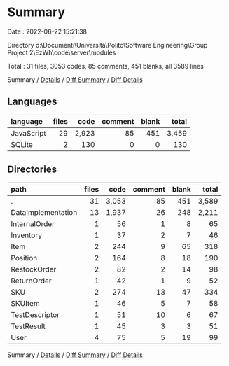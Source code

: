 # Summary

Date : 2022-06-22 15:21:38

Directory d:\\Documenti\\Università\\Polito\\Software Engineering\\Group Project 2\\EzWh\\code\\server\\modules

Total : 31 files,  3053 codes, 85 comments, 451 blanks, all 3589 lines

Summary / [Details](details.md) / [Diff Summary](diff.md) / [Diff Details](diff-details.md)

## Languages
| language | files | code | comment | blank | total |
| :--- | ---: | ---: | ---: | ---: | ---: |
| JavaScript | 29 | 2,923 | 85 | 451 | 3,459 |
| SQLite | 2 | 130 | 0 | 0 | 130 |

## Directories
| path | files | code | comment | blank | total |
| :--- | ---: | ---: | ---: | ---: | ---: |
| . | 31 | 3,053 | 85 | 451 | 3,589 |
| DataImplementation | 13 | 1,937 | 26 | 248 | 2,211 |
| InternalOrder | 1 | 56 | 1 | 8 | 65 |
| Inventory | 1 | 37 | 2 | 7 | 46 |
| Item | 2 | 244 | 9 | 65 | 318 |
| Position | 2 | 164 | 8 | 18 | 190 |
| RestockOrder | 2 | 82 | 2 | 14 | 98 |
| ReturnOrder | 1 | 42 | 1 | 9 | 52 |
| SKU | 2 | 274 | 13 | 47 | 334 |
| SKUItem | 1 | 46 | 5 | 7 | 58 |
| TestDescriptor | 1 | 51 | 10 | 6 | 67 |
| TestResult | 1 | 45 | 3 | 3 | 51 |
| User | 4 | 75 | 5 | 19 | 99 |

Summary / [Details](details.md) / [Diff Summary](diff.md) / [Diff Details](diff-details.md)